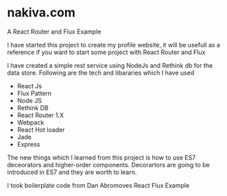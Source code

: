# nakiva.com
A React Router and Flux Example

I have started this project to create my profile website, 
it will be usefull as a reference if you want to start some project with React Router and Flux

I have created a simple rest service using NodeJs and Rethink db for the data store.
Following are the tech and libararies which I have used

- React Js
- Flux Pattern
- Node JS
- Rethink DB
- React Router 1.X
- Webpack
- React Hot loader
- Jade
- Express


The new things which I learned from this project is how to use ES7 deceorators and higher-order components. Decorartors are going to be introduced in ES7 and they are worth to learn.

I took boilerplate code from Dan Abromoves React Flux Example
